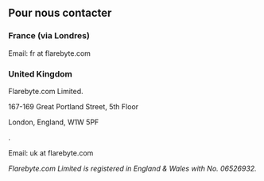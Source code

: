 ## Pour nous contacter

### France (via Londres)

Email: fr at flarebyte.com

### United Kingdom

Flarebyte.com Limited.

167-169 Great Portland Street, 5th Floor

London, England, W1W 5PF

.

Email: uk at flarebyte.com

_Flarebyte.com Limited is registered in England & Wales with No. 06526932._